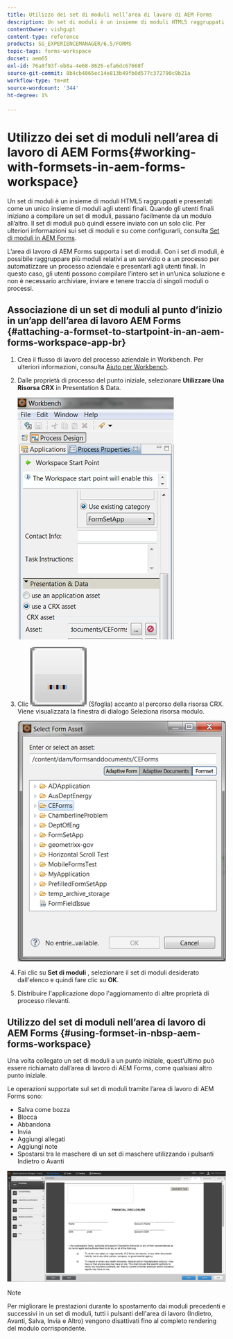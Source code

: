 ```yaml
---
title: Utilizzo dei set di moduli nell’area di lavoro di AEM Forms
description: Un set di moduli è un insieme di moduli HTML5 raggruppati e presentati come un unico insieme di moduli agli utenti finali. Scopri come utilizzare i set di moduli nell’area di lavoro di AEM Forms.
contentOwner: vishgupt
content-type: reference
products: SG_EXPERIENCEMANAGER/6.5/FORMS
topic-tags: forms-workspace
docset: aem65
exl-id: 76a8f93f-eb8a-4e68-8626-efa6dc67668f
source-git-commit: 8b4cb4065ec14e813b49fb0d577c372790c9b21a
workflow-type: tm+mt
source-wordcount: '344'
ht-degree: 1%

---
```


# Utilizzo dei set di moduli nell’area di lavoro di AEM Forms{#working-with-formsets-in-aem-forms-workspace}

Un set di moduli è un insieme di moduli HTML5 raggruppati e presentati come un unico insieme di moduli agli utenti finali. Quando gli utenti finali iniziano a compilare un set di moduli, passano facilmente da un modulo all’altro. Il set di moduli può quindi essere inviato con un solo clic. Per ulteriori informazioni sui set di moduli e su come configurarli, consulta [Set di moduli in AEM Forms](../../forms/using/formset-in-aem-forms.md).

L’area di lavoro di AEM Forms supporta i set di moduli. Con i set di moduli, è possibile raggruppare più moduli relativi a un servizio o a un processo per automatizzare un processo aziendale e presentarli agli utenti finali. In questo caso, gli utenti possono compilare l’intero set in un’unica soluzione e non è necessario archiviare, inviare e tenere traccia di singoli moduli o processi.

## Associazione di un set di moduli al punto d’inizio in un’app dell’area di lavoro AEM Forms {#attaching-a-formset-to-startpoint-in-an-aem-forms-workspace-app-br}

1. Crea il flusso di lavoro del processo aziendale in Workbench. Per ulteriori informazioni, consulta [Aiuto per Workbench](https://www.adobe.com/go/learn_aemforms_workbench_63).
1. Dalle proprietà di processo del punto iniziale, selezionare **Utilizzare Una Risorsa CRX** in Presentation &amp; Data.

   ![1-3](assets/1-3.png)

1. Clic ![sfoglia](assets/browse.png) (Sfoglia) accanto al percorso della risorsa CRX. Viene visualizzata la finestra di dialogo Seleziona risorsa modulo.

   ![2-1](assets/2-1.png)

1. Fai clic su **Set di moduli** , selezionare il set di moduli desiderato dall&#39;elenco e quindi fare clic su **OK**.

1. Distribuire l&#39;applicazione dopo l&#39;aggiornamento di altre proprietà di processo rilevanti.

## Utilizzo del set di moduli nell’area di lavoro di AEM Forms {#using-formset-in-nbsp-aem-forms-workspace}

Una volta collegato un set di moduli a un punto iniziale, quest’ultimo può essere richiamato dall’area di lavoro di AEM Forms, come qualsiasi altro punto iniziale.

Le operazioni supportate sul set di moduli tramite l’area di lavoro di AEM Forms sono:

* Salva come bozza
* Blocca
* Abbandona
* Invia
* Aggiungi allegati
* Aggiungi note
* Spostarsi tra le maschere di un set di maschere utilizzando i pulsanti Indietro o Avanti

![3-1](assets/3-1.png)

>[!NOTE]
>
>Per migliorare le prestazioni durante lo spostamento dai moduli precedenti e successivi in un set di moduli, tutti i pulsanti dell&#39;area di lavoro (Indietro, Avanti, Salva, Invia e Altro) vengono disattivati fino al completo rendering del modulo corrispondente.

